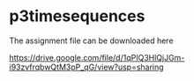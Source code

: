 # p3timesequences


The assignment file can be downloaded here

https://drive.google.com/file/d/1qPIQ3HlQjJGm-i93zvfrqbwQtM3pP_qG/view?usp=sharing
